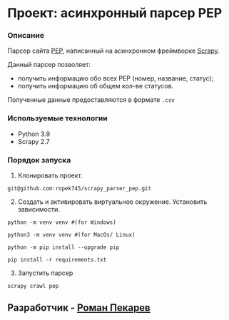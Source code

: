 # Проект: асинхронный парсер PEP

### Описание
Парсер сайта [PEP](https://peps.python.org/), написанный на асинхронном фреймворке [Scrapy](https://docs.scrapy.org/en/latest/index.html).

Данный парсер позволяет:
 - получить информацию обо всех PEP (номер, название, статус);
 - получить информацию об общем кол-ве статусов.
 
Полученные данные предоставляются в формате ```.csv```

 ### Используемые технологии
  - Python 3.9
  - Scrapy 2.7

### Порядок запуска
1. Клонировать проект.
```
git@github.com:ropek745/scrapy_parser_pep.git
```
2. Создать и активировать виртуальное окружение. Установить зависимости.
```
python -m venv venv #(for Windows)
```
```
python3 -m venv venv #(for MacOs/ Linux)
```
```
python -m pip install --upgrade pip
```
```
pip install -r requirements.txt
```
3. Запустить парсер
```
scrapy crawl pep
```

## Разработчик - [Роман Пекарев](https://github.com/ropek745) ##

